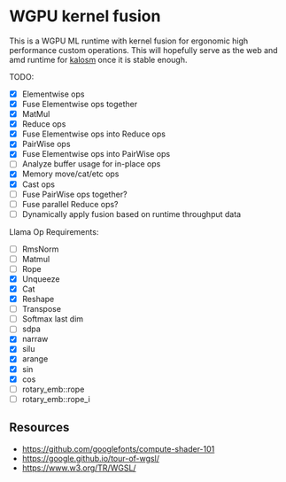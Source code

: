 # WGPU kernel fusion

This is a WGPU ML runtime with kernel fusion for ergonomic high performance custom operations. This will hopefully serve as the web and amd runtime for [kalosm](https://crates.io/crates/kalosm) once it is stable enough.

TODO:

- [x] Elementwise ops
- [x] Fuse Elementwise ops together
- [x] MatMul
- [x] Reduce ops
- [x] Fuse Elementwise ops into Reduce ops
- [x] PairWise ops
- [x] Fuse Elementwise ops into PairWise ops
- [ ] Analyze buffer usage for in-place ops
- [x] Memory move/cat/etc ops
- [x] Cast ops
- [ ] Fuse PairWise ops together?
- [ ] Fuse parallel Reduce ops?
- [ ] Dynamically apply fusion based on runtime throughput data

Llama Op Requirements:

- [ ] RmsNorm
- [ ] Matmul
- [ ] Rope
- [x] Unqueeze
- [x] Cat
- [x] Reshape
- [ ] Transpose
- [ ] Softmax last dim
- [ ] sdpa
- [x] narraw
- [x] silu
- [x] arange
- [x] sin
- [x] cos
- [ ] rotary_emb::rope
- [ ] rotary_emb::rope_i

## Resources

- https://github.com/googlefonts/compute-shader-101
- https://google.github.io/tour-of-wgsl/
- https://www.w3.org/TR/WGSL/
